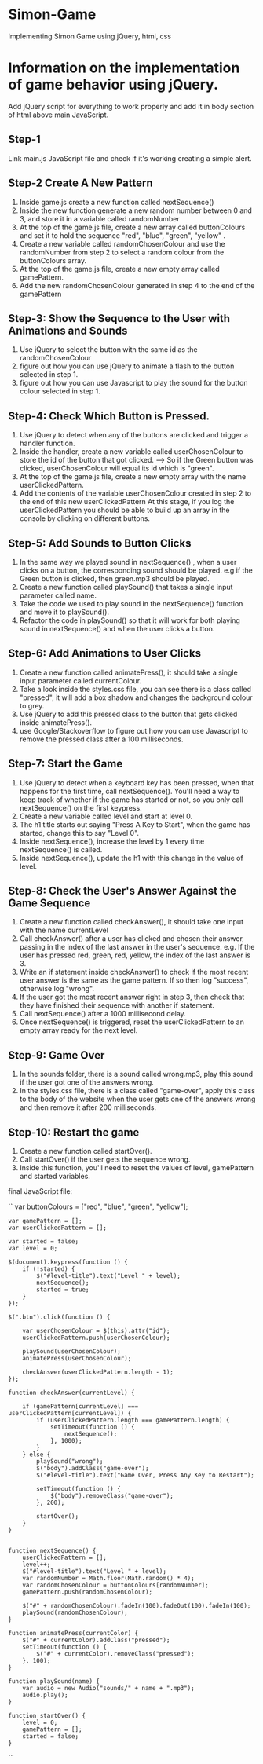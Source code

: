 # Simon-Game
 Implementing Simon Game using jQuery, html, css

# Information on the implementation of game behavior using jQuery.
Add jQuery script for everything to work properly and add it in body section of html above main JavaScript.

## Step-1
Link main.js JavaScript file and check if it's working creating a simple alert.

## Step-2 Create A New Pattern
1. Inside game.js create a new function called nextSequence()
2. Inside the new function generate a new random number between 0 and 3, and store it in a variable called randomNumber
3. At the top of the game.js file, create a new array called buttonColours and set it to hold the sequence "red", "blue", "green", "yellow" .
4. Create a new variable called randomChosenColour and use the randomNumber from step 2 to select a random colour from the buttonColours array.
5. At the top of the game.js file, create a new empty array called gamePattern.
6. Add the new randomChosenColour generated in step 4 to the end of the gamePattern


## Step-3: Show the Sequence to the User with Animations and Sounds
1. Use jQuery to select the button with the same id as the randomChosenColour
2. figure out how you can use jQuery to animate a flash to the button selected in step 1.
3. figure out how you can use Javascript to play the sound for the button colour selected in step 1.


## Step-4: Check Which Button is Pressed.
1. Use jQuery to detect when any of the buttons are clicked and trigger a handler function.
2. Inside the handler, create a new variable called userChosenColour to store the id of the button that got clicked.
--> So if the Green button was clicked, userChosenColour will equal its id which is "green".
3. At the top of the game.js file, create a new empty array with the name userClickedPattern.
4. Add the contents of the variable userChosenColour created in step 2 to the end of this new userClickedPattern
At this stage, if you log the userClickedPattern you should be able to build up an array in the console by clicking on different buttons.


## Step-5: Add Sounds to Button Clicks
1. In the same way we played sound in nextSequence() , when a user clicks on a button, the corresponding sound should be played. e.g if the Green button is clicked, then green.mp3 should be played.
2. Create a new function called playSound() that takes a single input parameter called name.
3. Take the code we used to play sound in the nextSequence() function and move it to playSound().
4. Refactor the code in playSound() so that it will work for both playing sound in nextSequence() and when the user clicks a button.


## Step-6: Add Animations to User Clicks
1. Create a new function called animatePress(), it should take a single input parameter called currentColour.
2. Take a look inside the styles.css file, you can see there is a class called "pressed", it will add a box shadow and changes the background colour to grey.
3. Use jQuery to add this pressed class to the button that gets clicked inside animatePress().
4. use Google/Stackoverflow to figure out how you can use Javascript to remove the pressed class after a 100 milliseconds.


## Step-7: Start the Game
1. Use jQuery to detect when a keyboard key has been pressed, when that happens for the first time, call nextSequence().
You'll need a way to keep track of whether if the game has started or not, so you only call nextSequence() on the first keypress.
2. Create a new variable called level and start at level 0.
3. The h1 title starts out saying "Press A Key to Start", when the game has started, change this to say "Level 0".
4. Inside nextSequence(), increase the level by 1 every time nextSequence() is called.
5. Inside nextSequence(), update the h1 with this change in the value of level.


## Step-8: Check the User's Answer Against the Game Sequence
1. Create a new function called checkAnswer(), it should take one input with the name currentLevel
2. Call checkAnswer() after a user has clicked and chosen their answer, passing in the index of the last answer in the user's sequence.
e.g. If the user has pressed red, green, red, yellow, the index of the last answer is 3.
3. Write an if statement inside checkAnswer() to check if the most recent user answer is the same as the game pattern. If so then log "success", otherwise log "wrong".
4. If the user got the most recent answer right in step 3, then check that they have finished their sequence with another if statement.
5. Call nextSequence() after a 1000 millisecond delay.
6. Once nextSequence() is triggered, reset the userClickedPattern to an empty array ready for the next level.


## Step-9: Game Over
1. In the sounds folder, there is a sound called wrong.mp3, play this sound if the user got one of the answers wrong.
2. In the styles.css file, there is a class called "game-over", apply this class to the body of the website when the user gets one of the answers wrong and then remove it after 200 milliseconds.


## Step-10: Restart the game
1. Create a new function called startOver().
2. Call startOver() if the user gets the sequence wrong.
3. Inside this function, you'll need to reset the values of level, gamePattern and started variables.

final JavaScript file:

``
    var buttonColours = ["red", "blue", "green", "yellow"];

    var gamePattern = [];
    var userClickedPattern = [];

    var started = false;
    var level = 0;

    $(document).keypress(function () {
        if (!started) {
            $("#level-title").text("Level " + level);
            nextSequence();
            started = true;
        }
    });

    $(".btn").click(function () {

        var userChosenColour = $(this).attr("id");
        userClickedPattern.push(userChosenColour);

        playSound(userChosenColour);
        animatePress(userChosenColour);

        checkAnswer(userClickedPattern.length - 1);
    });

    function checkAnswer(currentLevel) {

        if (gamePattern[currentLevel] === userClickedPattern[currentLevel]) {
            if (userClickedPattern.length === gamePattern.length) {
                setTimeout(function () {
                    nextSequence();
                }, 1000);
            }
        } else {
            playSound("wrong");
            $("body").addClass("game-over");
            $("#level-title").text("Game Over, Press Any Key to Restart");

            setTimeout(function () {
                $("body").removeClass("game-over");
            }, 200);

            startOver();
        }
    }


    function nextSequence() {
        userClickedPattern = [];
        level++;
        $("#level-title").text("Level " + level);
        var randomNumber = Math.floor(Math.random() * 4);
        var randomChosenColour = buttonColours[randomNumber];
        gamePattern.push(randomChosenColour);

        $("#" + randomChosenColour).fadeIn(100).fadeOut(100).fadeIn(100);
        playSound(randomChosenColour);
    }

    function animatePress(currentColor) {
        $("#" + currentColor).addClass("pressed");
        setTimeout(function () {
            $("#" + currentColor).removeClass("pressed");
        }, 100);
    }

    function playSound(name) {
        var audio = new Audio("sounds/" + name + ".mp3");
        audio.play();
    }

    function startOver() {
        level = 0;
        gamePattern = [];
        started = false;
    }

``
